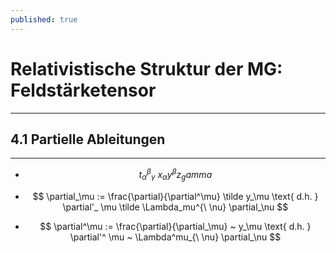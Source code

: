 ```yaml
---
published: true
---
```

# Relativistische Struktur der MG: Feldstärketensor

---

## 4.1 Partielle Ableitungen

---

- $$ t_\alpha^\beta_\gamma ~ x_\alpha y^\beta z_gamma $$

- $$ \partial_\mu := \frac{\partial}{\partial^\mu} \tilde y_\mu \text{ d.h. } \partial'_ \mu \tilde \Lambda_mu^{\ \nu} \partial_\nu $$


- $$ \partial^\mu := \frac{\partial}{\partial_\mu} ~ y_\mu \text{ d.h. } \partial'^ \mu ~ \Lambda^mu_{\ \nu} \partial_\nu $$